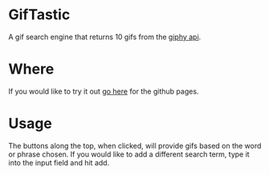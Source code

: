 # GifTastic
A gif search engine that returns 10 gifs from the [giphy api](https://developers.giphy.com/).
# Where
If you would like to try it out [go here](https://jamisonngordon.github.io/TriviaGame/) for the github pages.
# Usage
The buttons along the top, when clicked, will provide gifs based on the word or phrase chosen. If you would like to add a different search term, type it into the input field and hit add.